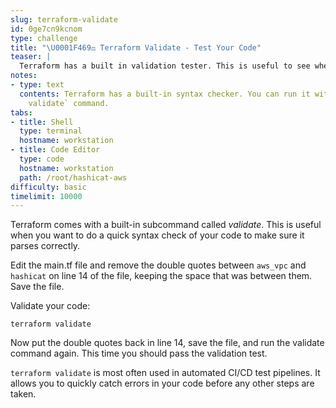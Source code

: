 ```yaml
---
slug: terraform-validate
id: 0ge7cn9kcnom
type: challenge
title: "\U0001F469‍⚖️ Terraform Validate - Test Your Code"
teaser: |
  Terraform has a built in validation tester. This is useful to see whether your Terraform code is valid and parses correctly.
notes:
- type: text
  contents: Terraform has a built-in syntax checker. You can run it with the `terraform
    validate` command.
tabs:
- title: Shell
  type: terminal
  hostname: workstation
- title: Code Editor
  type: code
  hostname: workstation
  path: /root/hashicat-aws
difficulty: basic
timelimit: 10000
---
```

Terraform comes with a built-in subcommand called *validate*. This is useful when you want to do a quick syntax check of your code to make sure it parses correctly.

Edit the main.tf file and remove the double quotes between `aws_vpc` and `hashicat` on line 14 of the file, keeping the space that was between them. Save the file.

Validate your code:

```
terraform validate
```

Now put the double quotes back in line 14, save the file, and run the validate command again. This time you should pass the validation test.

`terraform validate` is most often used in automated CI/CD test pipelines. It allows you to quickly catch errors in your code before any other steps are taken.
